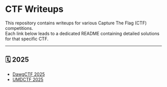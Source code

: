  # CTF Writeups

This repository contains writeups for various Capture The Flag (CTF) competitions.  
Each link below leads to a dedicated README containing detailed solutions for that specific CTF.

---

## 🗓️ 2025

- [DawgCTF 2025](./2025/dawgctf/README.md)
- [UMDCTF 2025](./2025/umdctf/README.md)
